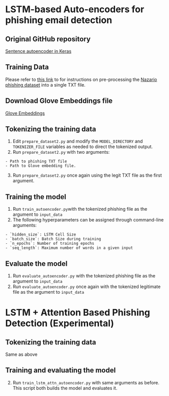 # LSTM-based Auto-encoders for phishing email detection

## Original GitHub repository
[Sentence autoencoder in Keras](https://github.com/basma-b/sentence_autoencoder_keras)

## Training Data

Please refer to [this link](https://github.com/shahriarhaque/themis#steps-to-visualize-data) to for instructions on pre-processing the [Nazario phishing dataset](https://monkey.org/~jose/phishing/phishing3.mbox) into a single TXT file.

## Download Glove Embeddings file

[Glove Embeddings](http://nlp.stanford.edu/data/glove.840B.300d.zip)

## Tokenizing the training data
  1) Edit `prepare_dataset2.py` and modify the `MODEL_DIRECTORY` and `TOKENIZER_FILE` variables as needed to direct the tokenized output.
  2) Run `prepare_dataset2.py` with two arguments:
  
    - Path to phishing TXT file
    - Path to Glove embedding file.
  3) Run `prepare_dataset2.py` once again using the legit TXT file as the first argument.
 
## Training the model
  1) Run `train_autoencoder.py`with the tokenized phishing file as the argument to `input_data`
  2) The following hyperparameters can be assigned through command-line arguments:
  
    - `hidden_size`: LSTM Cell Size
    - `batch_size`: Batch Size during training
    - `n_epochs`: Number of training epochs
    - `seq_length`: Maximum number of words in a given input
  
## Evaluate the model
  1) Run `evaluate_autoencoder.py` with the tokenized phishing file as the argument to `input_data`
  2) Run `evaluate_autoencoder.py` once again with the tokenized legitimate file as the argument to `input_data`
  
# LSTM + Attention Based Phishing Detection (Experimental)

## Tokenizing the training data
Same as above

## Training and evaluating the model
  2) Run `train_lstm_attn_autoencoder.py` with same arguments as before. This script both builds the model and evaluates it.

